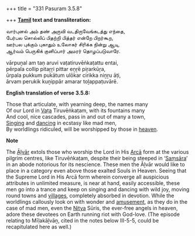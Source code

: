 +++
title = "331 Pasuram 3.5.8"

+++
**[Tamil](/definition/tamil#history "show Tamil definitions") text and transliteration:**

வார்புனல் அம் தண் அருவி வடதிருவேங்கடத்து எந்தை,  
பேர்பல சொல்லிப் பிதற்றி பித்தர் என்றே பிறர்கூற,  
ஊர்பல புக்கும் புகாதும் உலோகர் சிரிக்க நின்று ஆடி,  
ஆர்வம் பெருகிக் குனிப்பார் அமரர் தொழப்படுவாரே.

vārpuṉal am taṇ aruvi vaṭatiruvēṅkaṭattu entai,  
pērpala collip pitaṟṟi pittar eṉṟē piṟarkūṟa,  
ūrpala pukkum pukātum ulōkar cirikka niṉṟu āṭi,  
ārvam perukik kuṉippār amarar toḻappaṭuvārē.

**English translation of verse 3.5.8:**

Those that articulate, with yearning deep, the names many  
Of our Lord in [Vaṭa](/definition/vata#history "show Vaṭa definitions") Tiruvēṅkaṭam, with its fountains many  
And cool, nice cascades, pass in and out of many a town,  
[Singing](/definition/singing#history "show Singing definitions") and [dancing](/definition/dancing#history "show dancing definitions") in ecstasy like mad men,  
By worldlings ridiculed, will be worshipped by those in [heaven](/definition/heaven#history "show heaven definitions").

**Note**

The [Āḻvār](/definition/aḻvar#vaishnavism "show Āḻvār definitions") extols those who worship the Lord in His [Arcā](/definition/arca#history "show Arcā definitions") form at the various pilgrim centres, like Tiruvēṅkaṭam, despite their being steeped in ‘[Saṃsāra](/definition/samsara#history "show Saṃsāra definitions")’ in an abode notorious for its nescience. These men the Āḻvār would like to place in a category even above those exalted Souls in Heaven. Seeing that the Supreme Lord in His Arcā form wherein converge all auspicious attributes in unlimited measure, is near at hand, easily accessible, these men go into a trance and keep on singing and dancing with wild joy, moving round towns and [villages](/definition/village#history "show villages definitions"), completely absorbed in devotion. While the worldlings callously look on with wonder and [amusement](/definition/amusement#history "show amusement definitions"), as they do in the case of mad men, even the [Nitya](/definition/nitya#vaishnavism "show Nitya definitions") Sūris, the ever-free angels in heaven, adore these devotees on Earth running riot with God-love. (The episode relating to Mīḷakāḻvāṉ, cited in the notes below III-5-5, could be recapitulated here as well.)


